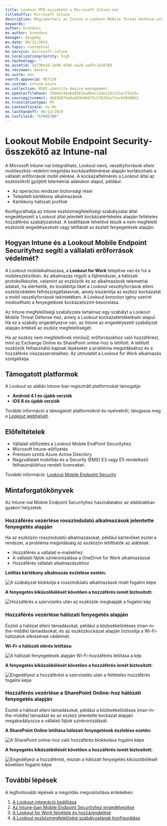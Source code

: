 ```yaml
---
title: Lookout MTD-összekötő a Microsoft Intune-nal
titleSuffix: Microsoft Intune
description: Megismerheti az Intune a Lookout Mobile Threat Defense-szel való integrálását, amellyel vezérelheti a mobileszközök a vállalati erőforrásokhoz való hozzáférését.
keywords: ''
author: brenduns
ms.author: brenduns
manager: dougeby
ms.date: 06/11/2019
ms.topic: conceptual
ms.service: microsoft-intune
ms.localizationpriority: high
ms.technology: ''
ms.assetid: 3a730a5d-2a90-42b0-aa28-aadfc7a18788
ms.reviewer: davera
ms.suite: ems
search.appverid: MET150
ms.custom: intune-azure
ms.collection: M365-identity-device-management
ms.openlocfilehash: 3566d144abad563ead64c124e128c221e725a25c
ms.sourcegitcommit: 4b83697de8add3b90675c576202ef2ecb49d80b2
ms.translationtype: MT
ms.contentlocale: hu-HU
ms.lasthandoff: 06/13/2019
ms.locfileid: "67045700"
---
```

# <a name="lookout-mobile-endpoint-security-connector-with-intune"></a>Lookout Mobile Endpoint Security-összekötő az Intune-nal

A Microsoft Intune-nal integrálható, Lookout nevű, veszélyforrások elleni mobileszköz-védelmi megoldás kockázatfelmérése alapján korlátozható a vállalati erőforrások mobil elérése. A kockázatfelmérés a Lookout által az eszközökről gyűjtött telemetriai adatokon alapul, például:
- Az operációs rendszer biztonsági rései
- Telepített kártékony alkalmazások
- Kártékony hálózati profilok

Konfigurálhatja az Intune eszközmegfelelőségi szabályzatai által engedélyezett a Lookout által jelentett kockázatértékelés alapján feltételes hozzáférési szabályzatokat. A beállítások lehetővé teszik a nem megfelelő eszközök engedélyezését vagy letiltását az észlelt fenyegetések alapján.

## <a name="how-do-intune-and-lookout-mobile-endpoint-security-help-protect-company-resources"></a>Hogyan Intune és a Lookout Mobile Endpoint Securityhez segíti a vállalati erőforrások védelmét?
A Lookout mobilalkalmazása, a **Lookout for Work** telepítve van és fut a mobileszközökön. Az alkalmazás rögzíti a fájlrendszer, a hálózati protokollkészlet, valamint az eszközök és az alkalmazások telemetriai adatait, ha elérhetők, és továbbítja őket a Lookout veszélyforrások elleni eszközvédelmi felhőszolgáltatásnak, amely kiszámítja az eszköz kockázatát a mobil veszélyforrások tekintetében. A Lookout konzolon igény szerint módosítható a fenyegetések kockázatiszint-besorolása.  

Az Intune megfelelőségi szabályzata tartalmaz egy szabályt a Lookout Mobile Threat Defense-hez, amely a Lookout kockázatértékelésén alapul. Ha ez a szabály engedélyezve van, az Intune az engedélyezett szabályzat alapján értékeli az eszköz megfelelőségét.

Ha az eszköz nem megfelelőnek minősül, erőforrásokhoz való hozzáférést, mint az Exchange Online és SharePoint online-hoz is letiltott. A letiltott eszközök felhasználói kapnak lépéseket a probléma megoldásához és a hozzáférés visszaszerzéséhez. Az útmutatót a Lookout for Work alkalmazás szolgáltatja.

## <a name="supported-platforms"></a>Támogatott platformok  
A Lookout az alábbi Intune-ban regisztrált platformokat támogatja:
* **Android 4.1 és újabb verziók**  
* **iOS 8 és újabb verziók**  

További információ a támogatott platformokról és nyelvekről, látogassa meg a [Lookout webhelyét](https://personal.support.lookout.com/hc/articles/114094140253).  

## <a name="prerequisites"></a>Előfeltételek
* Vállalati előfizetés a Lookout Mobile EndPoint Securityhez  
* Microsoft Intune-előfizetés
* Prémium szintű Azure Active Directory
* Nagyvállalati mobilitás és a Security (EMS) E3 vagy E5 rendelkező felhasználókhoz rendelt licenceket.  

További információ: [Lookout Mobile Endpoint Security](https://www.lookout.com/products/mobile-endpoint-security)

## <a name="sample-scenarios"></a>Mintaforgatókönyvek

Az Intune-nal Mobile Endpoint Securityhez használatakor az alábbiakban gyakori helyzetek.

### <a name="control-access-based-on-threats-from-malicious-apps"></a>Hozzáférés vezérlése rosszindulatú alkalmazások jelentette fenyegetés alapján
Ha az eszközön rosszindulatú alkalmazásokat, például kártevőket észlel a rendszer, a probléma megoldásáig az eszközön letilthatók az alábbiak:
* Hozzáférés a vállalati e-mailekhez
* A vállalati fájlok szinkronizálása a OneDrive for Work alkalmazással
* Hozzáférés vállalati alkalmazásokhoz

**Letiltás kártékony alkalmazás észlelése esetén:**

![A szabályzat blokkolja a rosszindulatú alkalmazások miatt fogalmi képe](./media/malicious-apps-blocked.png)

**A fenyegetés kiküszöbölését követően a hozzáférés ismét biztosított:**

![Hozzáférés a szervizelés után az eszközök megkapják a fogalmi kép](./media/malicious-apps-unblocked.png)

### <a name="control-access-based-on-threat-to-network"></a>Hozzáférés vezérlése hálózati fenyegetés alapján
Észleli a hálózat elleni támadásokat, például a közbeékelődéses (man-in-the-middle) támadásokat, és az eszközkockázat alapján biztosítja a Wi-Fi-hálózatok elérésének védelmét.

**Wi-Fi-s hálózati elérés letiltása:**

![A hálózati fenyegetések alapján Wi-Fi-hozzáférés letiltása a kép](./media/network-wifi-blocked.png)

**A fenyegetés kiküszöbölését követően a hozzáférés ismét biztosított:**

![Engedélyezi a hozzáférést a szervizelés után a feltételes hozzáférés fogalmi képe](./media/network-wifi-unblocked.png)
### <a name="control-access-to-sharepoint-online-based-on-threat-to-network"></a>Hozzáférés vezérlése a SharePoint Online-hoz hálózati fenyegetés alapján

Észleli a hálózat elleni támadásokat, például a közbeékelődéses (man-in-the-middle) támadást és az eszköz jelentette kockázat alapján megakadályozza a vállalati fájlok szinkronizálását.

**A SharePoint Online letiltása hálózati fenyegetések észlelése esetén:**

![A SharePoint online-hoz való hozzáférés blokkolása fogalmi képe](./media/network-spo-blocked.png)


**A fenyegetés kiküszöbölését követően a hozzáférés ismét biztosított:**

![Engedélyezi a hozzáférést, miután a hálózati fenyegetés kiküszöbölését követően fogalmi képe](./media/network-spo-unblocked.png)

## <a name="next-steps"></a>További lépések
A legfontosabb lépések a megoldás megvalósítása érdekében:
1.  [A Lookout-integráció beállítása](lookout-mtd-connector-integration.md)
2.  [Az Intune-ban Mobile Endpoint Securityhez engedélyezése](mtd-connector-enable.md)
3.  [A Lookout for Work felvétele és hozzárendelése](mtd-apps-ios-app-configuration-policy-add-assign.md)
4.  [A Lookout eszközmegfelelőségi szabályzatának konfigurálása](mtd-device-compliance-policy-create.md)
